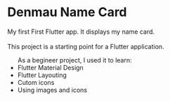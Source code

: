 # Denmau Name Card

My first First Flutter app. It displays my name card.
<br />  
This project is a starting point for a Flutter application.

<ul>As a begineer project, I used it to learn:
    <li>Flutter Material Design</li>
    <li>Flutter Layouting</li>
    <li>Cutom icons</li>
    <li>Using images and icons</li>
    </ul>

